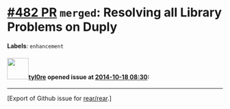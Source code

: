 [\#482 PR](https://github.com/rear/rear/pull/482) `merged`: Resolving all Library Problems on Duply
===================================================================================================

**Labels**: `enhancement`

#### <img src="https://avatars.githubusercontent.com/u/1512325?v=4" width="50">[tyl0re](https://github.com/tyl0re) opened issue at [2014-10-18 08:30](https://github.com/rear/rear/pull/482):

------------------------------------------------------------------------

\[Export of Github issue for
[rear/rear](https://github.com/rear/rear).\]
